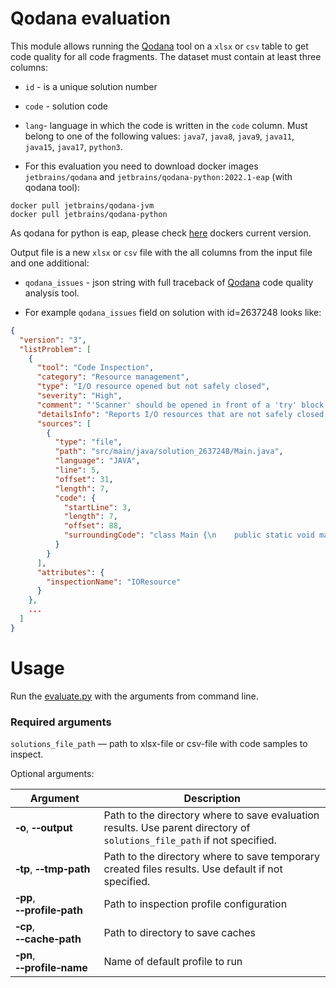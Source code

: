 # Qodana evaluation

This module allows running the [Qodana](https://github.com/JetBrains/Qodana) tool on a `xlsx` or `csv` table to get code quality for all code fragments. 
The dataset must contain at least three columns: 
- `id` - is a unique solution number
- `code` - solution code
- `lang`- language in which the code is written in the `code` column. Must belong to one of the following values: `java7`, `java8`, `java9`, `java11`, `java15`, `java17`, `python3`.

- For this evaluation you need to download docker images `jetbrains/qodana` and `jetbrains/qodana-python:2022.1-eap` (with qodana tool):
```shell
docker pull jetbrains/qodana-jvm
docker pull jetbrains/qodana-python
```
As qodana for python is eap, please check [here](https://www.jetbrains.com/help/qodana/qodana-python.html) dockers current version.

Output file is a new `xlsx` or `csv` file with the all columns from the input file and one additional:
- `qodana_issues` - json string with full traceback of [Qodana](https://github.com/JetBrains/Qodana) code quality analysis tool.

- For example `qodana_issues` field on solution with id=2637248 looks like:

```json
{
  "version": "3",
  "listProblem": [
    {
      "tool": "Code Inspection",
      "category": "Resource management",
      "type": "I/O resource opened but not safely closed",
      "severity": "High",
      "comment": "'Scanner' should be opened in front of a 'try' block and closed in the corresponding 'finally' block",
      "detailsInfo": "Reports I/O resources that are not safely closed. I/O resources checked by this inspection include `java.io.InputStream`, `java.io.OutputStream`, `java.io.Reader`, `java.io.Writer`, `java.util.zip.ZipFile`, `java.io.Closeable` and `java.io.RandomAccessFile`.\n\n\nI/O resources wrapped by other I/O resources are not reported, as the wrapped resource will be closed by the wrapping resource.\n\n\nBy default, the inspection assumes that the resources can be closed by any method with\n'close' or 'cleanup' in its name.\n\n**Example:**\n\n\n      void save() throws IOException {\n        FileWriter writer = new FileWriter(\"filename.txt\"); //warning\n        writer.write(\"sample\");\n      }\n\n\nUse the following options to configure the inspection:\n\n* List I/O resource classes that do not need to be closed and should be ignored by this inspection.\n* Whether an I/O resource is allowed to be opened inside a `try`block. This style is less desirable because it is more verbose than opening a resource in front of a `try` block.\n* Whether the resource can be closed by any method call with the resource passed as argument.",
      "sources": [
        {
          "type": "file",
          "path": "src/main/java/solution_2637248/Main.java",
          "language": "JAVA",
          "line": 5,
          "offset": 31,
          "length": 7,
          "code": {
            "startLine": 3,
            "length": 7,
            "offset": 88,
            "surroundingCode": "class Main {\n    public static void main(String[] args) {\n        Scanner scanner = new Scanner(System.in);\n        double num1 = scanner.nextDouble()/scanner.nextDouble();\n        System.out.print(num1);"
          }
        }
      ],
      "attributes": {
        "inspectionName": "IOResource"
      }
    },
    ...
  ]
}
```

# Usage
Run the [evaluate.py](evaluate.py) with the arguments from command line.

### Required arguments

`solutions_file_path` — path to xlsx-file or csv-file with code samples to inspect.

Optional arguments:

| Argument                                            | Description                                                                                                             |
|-----------------------------------------------------|-------------------------------------------------------------------------------------------------------------------------|
| **&#8209;o**, **&#8209;&#8209;output**              | Path to the directory where to save evaluation results. Use parent directory of `solutions_file_path` if not specified. |
| **&#8209;tp**, **&#8209;&#8209;tmp&#8209;path**     | Path to the directory where to save temporary created files results. Use default if not specified.                      |
| **&#8209;pp**, **&#8209;&#8209;profile&#8209;path** | Path to inspection profile configuration                                                                                |
| **&#8209;cp**, **&#8209;&#8209;cache&#8209;path**   | Path to directory to save caches                                                                                        |
| **&#8209;pn**, **&#8209;&#8209;profile&#8209;name** | Name of default profile to run                                                                                          |